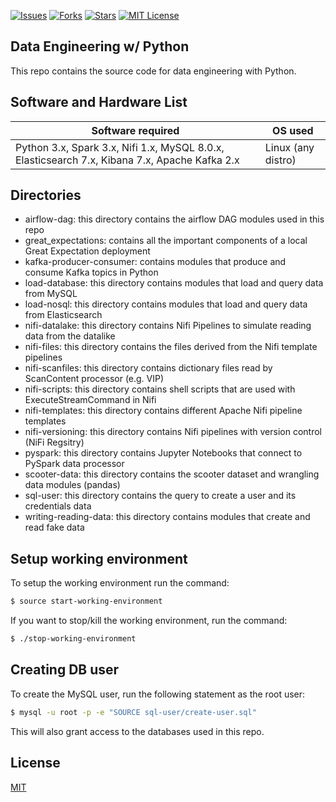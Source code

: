 [![Issues](https://img.shields.io/github/issues/jeantardelli/data-engineering-with-python)](https://github.com/jeantardelli/data-engineering-with-python/issues)
[![Forks](https://img.shields.io/github/forks/jeantardelli/data-engineering-with-python)]()
[![Stars](https://img.shields.io/github/stars/jeantardelli/data-engineering-with-python)]()
[![MIT License](https://img.shields.io/github/license/jeantardelli/data-engineering-with-python)](LICENSE)

## Data Engineering w/ Python

This repo contains the source code for data engineering with Python.

## Software and Hardware List

| Software required                                                                               | OS used            |
| ------------------------------------------------------------------------------------------------|--------------------|
|   Python 3.x, Spark 3.x, Nifi 1.x, MySQL 8.0.x, Elasticsearch 7.x, Kibana 7.x, Apache Kafka 2.x | Linux (any distro) |

## Directories

* airflow-dag: this directory contains the airflow DAG modules used in this repo
* great_expectations: contains all the important components of a local Great Expectation deployment
* kafka-producer-consumer: contains modules that produce and consume Kafka topics in Python
* load-database: this directory contains modules that load and query data from MySQL
* load-nosql: this directory contains modules that load and query data from Elasticsearch
* nifi-datalake: this directory contains Nifi Pipelines to simulate reading data from the datalike
* nifi-files: this directory contains the files derived from the Nifi template pipelines
* nifi-scanfiles: this directory contains dictionary files read by ScanContent processor (e.g. VIP)
* nifi-scripts: this directory contains shell scripts that are used with ExecuteStreamCommand in Nifi
* nifi-templates: this directory contains different Apache Nifi pipeline templates
* nifi-versioning: this directory contains Nifi pipelines with version control (NiFi Regsitry)
* pyspark: this directory contains Jupyter Notebooks that connect to PySpark data processor
* scooter-data: this directory contains the scooter dataset and wrangling data modules (pandas)
* sql-user: this directory contains the query to create a user and its credentials data
* writing-reading-data: this directory contains modules that create and read fake data

## Setup working environment

To setup the working environment run the command:

```bash
$ source start-working-environment
```

If you want to stop/kill the working environment, run the command:

```bash
$ ./stop-working-environment
```

## Creating DB user

To create the MySQL user, run the following statement as the root user:

```bash
$ mysql -u root -p -e "SOURCE sql-user/create-user.sql"
```
This will also grant access to the databases used in this repo.

## License
[MIT](LICENSE)
